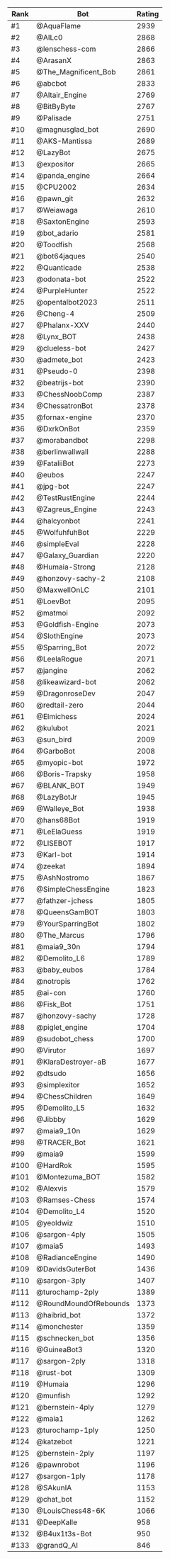 Rank|Bot|Rating
---|---|---
#1|@AquaFlame|2939
#2|@AILc0|2868
#3|@lenschess-com|2866
#4|@ArasanX|2863
#5|@The_Magnificent_Bob|2861
#6|@abcbot|2833
#7|@Altair_Engine|2769
#8|@BitByByte|2767
#9|@Palisade|2751
#10|@magnusglad_bot|2690
#11|@AKS-Mantissa|2689
#12|@LazyBot|2675
#13|@expositor|2665
#14|@panda_engine|2664
#15|@CPU2002|2634
#16|@pawn_git|2632
#17|@Weiawaga|2610
#18|@SaxtonEngine|2593
#19|@bot_adario|2581
#20|@Toodfish|2568
#21|@bot64jaques|2540
#22|@Quanticade|2538
#23|@odonata-bot|2522
#24|@PurpleHunter|2522
#25|@opentalbot2023|2511
#26|@Cheng-4|2509
#27|@Phalanx-XXV|2440
#28|@Lynx_BOT|2438
#29|@clueless-bot|2427
#30|@admete_bot|2423
#31|@Pseudo-0|2398
#32|@beatrijs-bot|2390
#33|@ChessNoobComp|2387
#34|@ChessatronBot|2378
#35|@fornax-engine|2370
#36|@DxrkOnBot|2359
#37|@morabandbot|2298
#38|@berlinwallwall|2288
#39|@FataliiBot|2273
#40|@eubos|2247
#41|@jpg-bot|2247
#42|@TestRustEngine|2244
#43|@Zagreus_Engine|2243
#44|@halcyonbot|2241
#45|@WolfuhfuhBot|2229
#46|@simpleEval|2228
#47|@Galaxy_Guardian|2220
#48|@Humaia-Strong|2128
#49|@honzovy-sachy-2|2108
#50|@MaxwellOnLC|2101
#51|@LoevBot|2095
#52|@matmoi|2092
#53|@Goldfish-Engine|2073
#54|@SlothEngine|2073
#55|@Sparring_Bot|2072
#56|@LeelaRogue|2071
#57|@jangine|2062
#58|@likeawizard-bot|2062
#59|@DragonroseDev|2047
#60|@redtail-zero|2044
#61|@Elmichess|2024
#62|@kulubot|2021
#63|@sun_bird|2009
#64|@GarboBot|2008
#65|@myopic-bot|1972
#66|@Boris-Trapsky|1958
#67|@BLANK_BOT|1949
#68|@LazyBotJr|1945
#69|@Walleye_Bot|1938
#70|@hans68Bot|1919
#71|@LeElaGuess|1919
#72|@LISEBOT|1917
#73|@Karl-bot|1914
#74|@zeekat|1894
#75|@AshNostromo|1867
#76|@SimpleChessEngine|1823
#77|@fathzer-jchess|1805
#78|@QueensGamBOT|1803
#79|@YourSparringBot|1802
#80|@The_Marcus|1796
#81|@maia9_30n|1794
#82|@Demolito_L6|1789
#83|@baby_eubos|1784
#84|@notropis|1762
#85|@ai-con|1760
#86|@Fisk_Bot|1751
#87|@honzovy-sachy|1728
#88|@piglet_engine|1704
#89|@sudobot_chess|1700
#90|@Virutor|1697
#91|@KlaraDestroyer-aB|1677
#92|@dtsudo|1656
#93|@simplexitor|1652
#94|@ChessChildren|1649
#95|@Demolito_L5|1632
#96|@Jibbby|1629
#97|@maia9_10n|1629
#98|@TRACER_Bot|1621
#99|@maia9|1599
#100|@HardRok|1595
#101|@Montezuma_BOT|1582
#102|@Alexvis|1579
#103|@Ramses-Chess|1574
#104|@Demolito_L4|1520
#105|@yeoldwiz|1510
#106|@sargon-4ply|1505
#107|@maia5|1493
#108|@RadianceEngine|1490
#109|@DavidsGuterBot|1436
#110|@sargon-3ply|1407
#111|@turochamp-2ply|1389
#112|@RoundMoundOfRebounds|1373
#113|@haibrid_bot|1372
#114|@monchester|1359
#115|@schnecken_bot|1356
#116|@GuineaBot3|1320
#117|@sargon-2ply|1318
#118|@rust-bot|1309
#119|@Humaia|1296
#120|@munfish|1292
#121|@bernstein-4ply|1279
#122|@maia1|1262
#123|@turochamp-1ply|1250
#124|@katzebot|1221
#125|@bernstein-2ply|1197
#126|@pawnrobot|1196
#127|@sargon-1ply|1178
#128|@SAkunIA|1153
#129|@chat_bot|1152
#130|@LouisChess48-6K|1066
#131|@DeepKalle|958
#132|@B4ux1t3s-Bot|950
#133|@grandQ_AI|846
